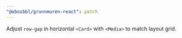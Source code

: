 ```yaml
---
"@obosbbl/grunnmuren-react": patch
---
```


Adjust `row-gap` in horizontal `<Card>` with `<Media>` to match layout grid.
